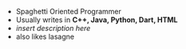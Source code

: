 - Spaghetti Oriented Programmer 
- Usually writes in **C++, Java, Python, Dart, HTML**
- *insert description here*
- also likes lasagne
